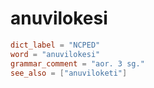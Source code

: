 # anuvilokesi

``` toml
dict_label = "NCPED"
word = "anuvilokesi"
grammar_comment = "aor. 3 sg."
see_also = ["anuviloketi"]
```


